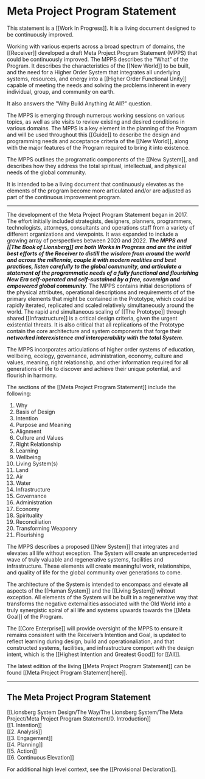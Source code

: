 # Meta Project Program Statement

This statement is a [[Work In Progress]]. It is a living document designed to be continuously improved. 

Working with various experts across a broad spectrum of domains, the [[Receiver]] developed a draft Meta Project Program Statement (MPPS) that could be continuously improved. The MPPS describes the "What" of the Program. It describes the characteristics of the [[New World]] to be built, and the need for a Higher Order System that integrates all underlying systems, resources, and energy into a [[Higher Order Functional Unity]] capable of meeting the needs and solving the problems inherent in every individual, group, and community on earth. 

It also answers the "Why Build Anything At All?" question. 

The MPPS is emerging through numerous working sessions on various topics, as well as site visits to review existing and desired conditions in various domains. The MPPS is a key element in the planning of the Program and will be used throughout this [[Guide]] to describe the design and programming needs and acceptance criteria of the [[New World]], along with the major features of the Program required to bring it into existence. 

The MPPS outlines the programatic components of the [[New System]], and describes how they address the total spiritual, intellectual, and physical needs of the global community. 

It is intended to be a living document that continuously elevates as the elements of the program become more articulated and/or are adjusted as part of the continuous improvement program.
___
The development of the Meta Project Program Statement began in 2017.  The effort initially included strategists, designers, planners, programmers, technologists, attorneys, consultants and operations staff from a variety of different organizations and viewpoints. It was expanded to include a growing array of perspectives between 2020 and 2022. **_The MPPS and [[The Book of Lionsberg]] are both Works in Progress and are the initial best efforts of the Receiver to distill the wisdom from around the world and across the millennia, couple it with modern realities and best practices, listen carefully to the global community, and articulate a statement of the programmatic needs of a fully functional and flourishing New Era self-operated and self-sustained by a free, sovereign and empowered global community_**. The MPPS contains initial descriptions of the physical attributes, operational descriptions and requirements of of the primary elements that might be contained in the Prototype, which could be rapidly iterated, replicated and scaled relatively simultaneously around the world. The rapid and simultaneous scaling of [[The Prototype]] through shared [[Infrastructure]] is a critical design criteria, given the urgent existential threats. It is also critical that all replications of the Prototype contain the core architecture and system components that forge their **_networked interexistence and interoperability with the total System_**.  

The MPPS incorporates articulations of higher order systems of education, wellbeing, ecology, governance, administration, economy, culture and values, meaning, right relationship, and other information required for all generations of life to discover and achieve their unique potential, and flourish in harmony.

The sections of the [[Meta Project Program Statement]] include the following:

1. Why  
2. Basis of Design  
3. Intention  
4. Purpose and Meaning  
5. Alignment  
6. Culture and Values  
7. Right Relationship  
8. Learning  
9. Wellbeing  
10. Living System(s)  
11. Land  
12. Air  
13. Water   
14. Infrastructure  
15. Governance  
16. Administration  
17. Economy  
18. Spirituality  
19. Reconciliation  
20. Transforming Weaponry  
21. Flourishing  

The MPPS describes a proposed [[New System]] that integrates and elevates all life without exception. The System will create an unprecedented wave of truly valuable and regenerative systems, facilities and infrastructure. These elements will create meaningful work, relationships, and quality of life for the global community over generations to come.

The architecture of the System is intended to encompass and elevate all aspects of the [[Human System]] and the [[Living System]] wihtout exception. All elements of the System will be built in a regenerative way that transforms the negative externalities associated with the Old World into a truly synergistic spiral of all life and systems upwards towards the [[Meta Goal]] of the Program.

The [[Core Enterprise]] will provide oversight of the MPPS to ensure it remains consistent with the Receiver’s Intention and Goal, is updated to reflect learning during design, build and operationaliation, and that constructed systems, facilities, and infrastructure comport with the design intent, which is the [[Highest Intention and Greatest Good]] for [[All]]. 

The latest edition of the living [[Meta Project Program Statement]] can be found [[Meta Project Program Statement|here]]. 
____
## The Meta Project Program Statement

[[Lionsberg System Design/The Way/The Lionsberg System/The Meta Project/Meta Project Program Statement/0. Introduction]]  
[[1. Intention]]  
[[2. Analysis]]  
[[3. Engagement]]  
[[4. Planning]]  
[[5. Action]]  
[[6. Continuous Elevation]]  

For additional high level context, see the [[Provisional Declaration]]. 

